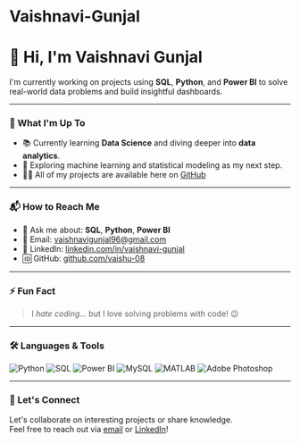 # Vaishnavi-Gunjal
# 👋 Hi, I'm Vaishnavi Gunjal

I'm currently working on projects using **SQL**, **Python**, and **Power BI** to solve real-world data problems and build insightful dashboards.

---

### 🌱 What I'm Up To

- 📚 Currently learning **Data Science** and diving deeper into **data analytics**.
- 🧠 Exploring machine learning and statistical modeling as my next step.
- 👨‍💻 All of my projects are available here on [GitHub](https://github.com/vaishu-08)

---

### 📬 How to Reach Me

- 💬 Ask me about: **SQL**, **Python**, **Power BI**
- 📧 Email: vaishnavigunjal96@gmail.com
- 🔗 LinkedIn: [linkedin.com/in/vaishnavi-gunjal](https://linkedin.com/in/vaishnavi-gunjal)
- 🆔 GitHub: [github.com/vaishu-08](https://github.com/vaishu-08)

---

### ⚡ Fun Fact

> I *hate coding*… but I love solving problems with code! 😉  

---

### 🛠️ Languages & Tools

![Python](https://img.shields.io/badge/Python-3670A0?style=for-the-badge&logo=python&logoColor=ffdd54)
![SQL](https://img.shields.io/badge/SQL-4479A1?style=for-the-badge&logo=postgresql&logoColor=white)
![Power BI](https://img.shields.io/badge/PowerBI-F2C811?style=for-the-badge&logo=powerbi&logoColor=black)
![MySQL](https://img.shields.io/badge/MySQL-00000F?style=for-the-badge&logo=mysql&logoColor=white)
![MATLAB](https://img.shields.io/badge/MATLAB-0076A8?style=for-the-badge&logo=mathworks&logoColor=white)
![Adobe Photoshop](https://img.shields.io/badge/Adobe%20Photoshop-31A8FF?style=for-the-badge&logo=Adobe%20Photoshop&logoColor=white)

---

### 🤝 Let's Connect

Let's collaborate on interesting projects or share knowledge.  
Feel free to reach out via [email](mailto:vaishnavigunjal96@gmail.com) or [LinkedIn](https://linkedin.com/in/vaishnavi-gunjal)!

